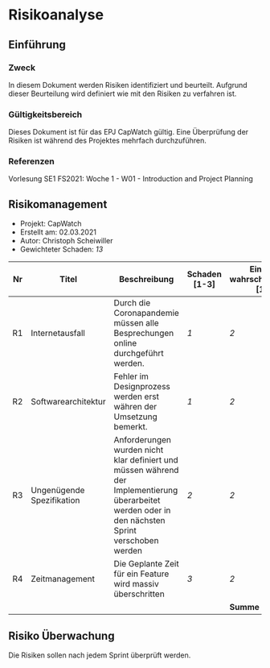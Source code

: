 # Risikoanalyse

## Einführung

### Zweck

In diesem Dokument werden Risiken identifiziert und beurteilt. Aufgrund dieser Beurteilung wird definiert wie mit den Risiken zu verfahren ist.

### Gültigkeitsbereich

Dieses Dokument ist für das EPJ CapWatch gültig. Eine Überprüfung der Risiken ist während des Projektes mehrfach durchzuführen.

### Referenzen

Vorlesung SE1 FS2021: Woche 1 - W01 - Introduction and Project Planning

## Risikomanagement

- Projekt: CapWatch
- Erstellt am: 02.03.2021
- Autor: Christoph Scheiwiller
- Gewichteter Schaden: *13*

| Nr | Titel | Beschreibung | Schaden [1-3] | Eintritts&shy;wahrscheinlichkeit [1-3] | Gewichteter Schaden [1-9] | Vorbeugung | Verhalten beim Eintreten |
|----|-------|--------------|------------------|-----------------------------|---------------------|------------|--------------------------|
| R1 | Internetausfall | Durch die Coronapandemie müssen alle Besprechungen online durchgeführt werden.        | *1*             | *2*                       | *1*                 | Dokumentation relevanter Inhalte während Besprechungen      | Meetingprotokoll lesen                    |
| R2 | Softwarearchitektur | Fehler im Designprozess werden erst währen der Umsetzung bemerkt.        | *1*             | *2*                       | *2*                 | Prototyp erstellen      | Fehleranalyse & Überarbeitung der Softwarearchitektur                    |
| R3 | Ungenügende Spezifikation | Anforderungen wurden nicht klar definiert und müssen während der Implementierung überarbeitet werden oder in den nächsten Sprint verschoben werden        | *2*              | *2*                       | *4*                 | Anforderung reviewen      | Anforderungsanalyse überarbeiten                    |
| R4 | Zeitmanagement | Die Geplante Zeit für ein Feature wird massiv überschritten        | *3*              | *2*                       | *6*                 | Gemeinsames schätzen der Aufwände      | Verschiebung von Features in späteren Sprint                    |
|    |       |              |                  | **Summe**                   | *13*                |            |                          |

## Risiko Überwachung

Die Risiken sollen nach jedem Sprint überprüft werden.

